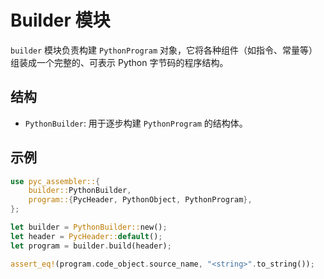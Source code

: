 # Builder 模块

`builder` 模块负责构建 `PythonProgram` 对象，它将各种组件（如指令、常量等）组装成一个完整的、可表示 Python 字节码的程序结构。

## 结构

- `PythonBuilder`: 用于逐步构建 `PythonProgram` 的结构体。

## 示例

```rust
use pyc_assembler::{
    builder::PythonBuilder,
    program::{PycHeader, PythonObject, PythonProgram},
};

let builder = PythonBuilder::new();
let header = PycHeader::default();
let program = builder.build(header);

assert_eq!(program.code_object.source_name, "<string>".to_string());
```